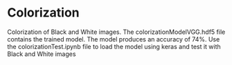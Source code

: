 # Colorization
Colorization of Black and White images. The colorizationModelVGG.hdf5 file contains the trained model. The model produces an accuracy of 74%. Use the colorizationTest.ipynb file to load the model using keras and test it with Black and White images
